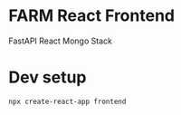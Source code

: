 # FARM React Frontend
FastAPI React Mongo Stack


# Dev setup
```shell
npx create-react-app frontend

```
